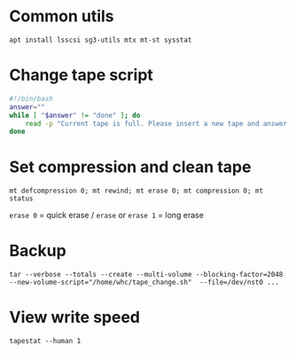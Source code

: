 # Common utils
`apt install lsscsi sg3-utils mtx mt-st sysstat`

# Change tape script
```bash
#!/bin/bash
answer=""
while [ "$answer" != "done" ]; do
    read -p "Current tape is full. Please insert a new tape and answer 'done' to continue or press Ctrl+C to stop >> " answer
done

```

# Set compression and clean tape
`mt defcompression 0; mt rewind; mt erase 0; mt compression 0; mt status`

`erase 0` = quick erase / `erase` or `erase 1` = long erase

# Backup
`tar --verbose --totals --create --multi-volume --blocking-factor=2048 --new-volume-script="/home/whc/tape_change.sh"  --file=/dev/nst0 ...`

# View write speed
`tapestat --human 1`
